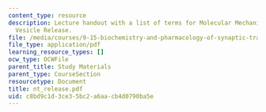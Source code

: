 ```yaml
---
content_type: resource
description: Lecture handout with a list of terms for Molecular Mechanisms of Synaptic
  Vesicle Release.
file: /media/courses/9-15-biochemistry-and-pharmacology-of-synaptic-transmission-fall-2007/c8bd9c1d3ce35bc2a6aacb4d0790ba5e_nt_release.pdf
file_type: application/pdf
learning_resource_types: []
ocw_type: OCWFile
parent_title: Study Materials
parent_type: CourseSection
resourcetype: Document
title: nt_release.pdf
uid: c8bd9c1d-3ce3-5bc2-a6aa-cb4d0790ba5e
---
```

